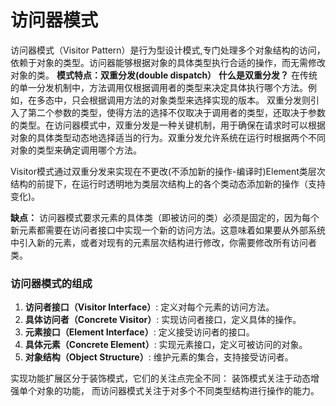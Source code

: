 # 访问器模式
访问器模式（Visitor Pattern）是行为型设计模式,专门处理多个对象结构的访问，依赖于对象的类型。访问器能够根据对象的具体类型执行合适的操作，而无需修改对象的类。
**模式特点：双重分发(double dispatch）**
**什么是双重分发？**
	在传统的单一分发机制中，方法调用仅根据调用者的类型来决定具体执行哪个方法。例如，在多态中，只会根据调用方法的对象类型来选择实现的版本。
	双重分发则引入了第二个参数的类型，使得方法的选择不仅取决于调用者的类型，还取决于参数的类型。在访问器模式中，双重分发是一种关键机制，用于确保在请求时可以根据对象的具体类型动态地选择适当的行为。双重分发允许系统在运行时根据两个不同对象的类型来确定调用哪个方法。
	

Visitor模式通过双重分发来实现在不更改(不添加新的操作-编译时)Element类层次结构的前提下，在运行时透明地为类层次结构上的各个类动态添加新的操作（支持变化)。

**缺点：** 访问器模式要求元素的具体类（即被访问的类）必须是固定的，因为每个新元素都需要在访问者接口中实现一个新的访问方法。这意味着如果要从外部系统中引入新的元素，或者对现有的元素层次结构进行修改，你需要修改所有访问者类。

### 访问器模式的组成
1. **访问者接口（Visitor Interface）**: 定义对每个元素的访问方法。
2. **具体访问者（Concrete Visitor）**: 实现访问者接口，定义具体的操作。
3. **元素接口（Element Interface）**: 定义接受访问者的接口。
4. **具体元素（Concrete Element）**: 实现元素接口，定义可被访问的对象。
5. **对象结构（Object Structure）**: 维护元素的集合，支持接受访问者。

实现功能扩展区分于装饰模式，它们的关注点完全不同：
  装饰模式关注于动态增强单个对象的功能，
  而访问器模式关注于对多个不同类型结构进行操作的能力。
  